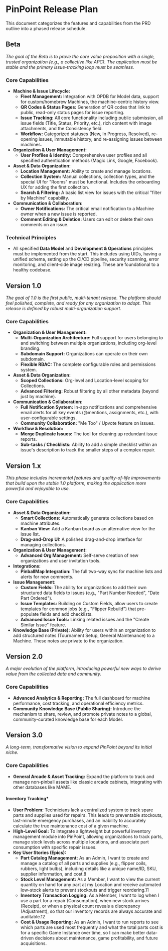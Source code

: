 # **PinPoint Release Plan**

This document categorizes the features and capabilities from the PRD outline into a phased release schedule.

## **Beta**

_The goal of the Beta is to prove the core value proposition with a single, trusted organization (e.g., a collective like APC). The application must be stable and the primary issue-tracking loop must be seamless._

### **Core Capabilities**

- **Machine & Issue Lifecycle:**
  - **Fleet Management:** Integration with OPDB for Model data, support for custom/homebrew Machines, the machine-centric history view.
  - **QR Codes & Status Pages:** Generation of QR codes that link to public, read-only status pages for issue reporting.
  - **Issue Tracking:** All core functionality including public submission, all issue fields (Title, Status, Priority, etc.), rich content with image attachments, and the Consistency field.
  - **Workflow:** Categorized statuses (New, In Progress, Resolved), re-opening issues, immutable history, and re-assigning issues between machines.
- **Organization & User Management:**
  - **User Profiles & Identity:** Comprehensive user profiles and all specified authentication methods (Magic Link, Google, Facebook).
- **Asset & Data Organization:**
  - **Location Management:** Ability to create and manage locations.
  - **Collection System:** Manual collections, collection types, and the special UI for "Rooms" must be functional. Includes the onboarding UX for adding the first collection.
  - **Search & Filtering:** A basic list view for issues with the critical "filter by Machine" capability.
- **Communication & Collaboration:**
  - **Owner Notifications:** The critical email notification to a Machine owner when a new issue is reported.
  - **Comment Editing & Deletion:** Users can edit or delete their own comments on an issue.

### **Technical Principles**

- All specified **Data Model** and **Development & Operations** principles must be implemented from the start. This includes using UIDs, having a unified schema, setting up the CI/CD pipeline, security scanning, error monitoring, and client-side image resizing. These are foundational to a healthy codebase.

## **Version 1.0**

_The goal of 1.0 is the first public, multi-tenant release. The platform should feel polished, complete, and ready for any organization to adopt. This release is defined by robust multi-organization support._

### **Core Capabilities**

- **Organization & User Management:**
  - **Multi-Organization Architecture:** Full support for users belonging to and switching between multiple organizations, including org-level branding.
  - **Subdomain Support:** Organizations can operate on their own subdomain.
  - **Flexible RBAC:** The complete configurable roles and permissions system.
- **Asset & Data Organization:**
  - **Scoped Collections:** Org-level and Location-level scoping for Collections.
  - **Advanced Filtering:** Robust filtering by all other metadata (beyond just by machine).
- **Communication & Collaboration:**
  - **Full Notification System:** In-app notifications and comprehensive email alerts for all key events (@mentions, assignments, etc.), with user-configurable settings.
  - **Community Collaboration:** "Me Too" / Upvote feature on issues.
- **Workflow & Resolution:**
  - **Merge Duplicate Issues:** The tool for cleaning up redundant issue reports.
  - **Sub-tasks / Checklists:** Ability to add a simple checklist within an issue's description to track the smaller steps of a complex repair.

## **Version 1.x**

_This phase includes incremental features and quality-of-life improvements that build upon the stable 1.0 platform, making the application more powerful and enjoyable to use._

### **Core Capabilities**

- **Asset & Data Organization:**
  - **Smart Collections:** Automatically generate collections based on machine attributes.
  - **Kanban View:** Add a Kanban board as an alternative view for the issue list.
  - **Drag-and-Drop UI:** A polished drag-and-drop interface for managing collections.
- **Organization & User Management:**
  - **Advanced Org Management:** Self-serve creation of new organizations and user invitation tools.
- **Integrations:**
  - **PinballMap Integration:** The full two-way sync for machine lists and alerts for new comments.
- **Issue Management:**
  - **Custom Fields:** The ability for organizations to add their own structured data fields to issues (e.g., "Part Number Needed", "Date Part Ordered").
  - **Issue Templates:** Building on Custom Fields, allow users to create templates for common jobs (e.g., "Flipper Rebuild") that pre-populate fields and add checklists.
  - **Advanced Issue Tools:** Linking related issues and the "Create Similar Issue" feature.
- **Knowledge Base (Private):** Ability for users within an organization to add structured notes (Tournament Setup, General Maintenance) to a Machine. These notes are private to the organization.

## **Version 2.0**

_A major evolution of the platform, introducing powerful new ways to derive value from the collected data and community._

### **Core Capabilities**

- **Advanced Analytics & Reporting:** The full dashboard for machine performance, cost tracking, and operational efficiency metrics.
- **Community Knowledge Base (Public Sharing):** Introduce the mechanism to share, review, and promote private notes to a global, community-curated knowledge base for each Model.

## **Version 3.0**

_A long-term, transformative vision to expand PinPoint beyond its initial niche._

### **Core Capabilities**

- **General Arcade & Asset Tracking:** Expand the platform to track and manage non-pinball assets like classic arcade cabinets, integrating with other databases like MAME.

#### **Inventory Tracking\***

- **User Problem:** Technicians lack a centralized system to track spare parts and supplies used for repairs. This leads to preventable stockouts, last-minute emergency purchases, and an inability to accurately calculate the true maintenance cost of a given machine.
- **High-Level Goal:** To integrate a lightweight but powerful inventory management module into PinPoint, allowing organizations to track parts, manage stock levels across multiple locations, and associate part consumption with specific repair issues.
- **Key User Stories (Epics):**
  - **Part Catalog Management:** As an Admin, I want to create and manage a catalog of all parts and supplies (e.g., flipper coils, rubbers, light bulbs), including details like a unique name/ID, SKU, supplier information, and cost.8
  - **Stock Level Management:** As a Member, I want to view the current quantity on hand for any part at my Location and receive automated low-stock alerts to prevent stockouts and trigger reordering.11
  - **Inventory Transaction Logging:** As a Member, I want to log when I use a part for a repair (Consumption), when new stock arrives (Receipt), or when a physical count reveals a discrepancy (Adjustment), so that our inventory records are always accurate and auditable.12
  - **Cost & Usage Reporting:** As an Admin, I want to run reports to see which parts are used most frequently and what the total parts cost is for a specific Game Instance over time, so I can make better data-driven decisions about maintenance, game profitability, and future acquisitions.
